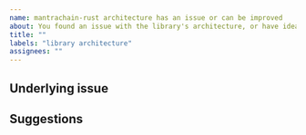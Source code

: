 ```yaml
---
name: mantrachain-rust architecture has an issue or can be improved
about: You found an issue with the library's architecture, or have ideas on how to make further improvements.
title: ""
labels: "library architecture"
assignees: ""
---
```


<!-- Thank you for using mantrachain-rust!

     If you are looking for support, please check out our documentation
     or consider asking a question on Discord's dev channel:
      * https://mantra.zone/
      * https://discord.com/channels/1143334664757588050

     If you have found a bug or if our documentation doesn't have an answer
     to what you're looking for, then fill out the template below.
-->

## Underlying issue

<!--

     Please tell us what issue you found, explain how is that a problem to the
     library.

     Alternatively, what do you think can be improved in the current architecture?
     How can that help the library?

-->

## Suggestions

<!--

     Briefly and concisely describe your ideas to fix or improve the library's architecture.

-->
